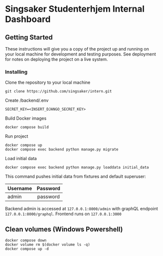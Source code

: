 # Singsaker Studenterhjem Internal Dashboard

## Getting Started

These instructions will give you a copy of the project up and running on your local machine for development and testing purposes. See deployment for notes on deploying the project on a live system.

### Installing

Clone the repository to your local machine

```
git clone https://github.com/singsaker/intern.git
```

Create /backend/.env

```
SECRET_KEY=<INSERT_DJANGO_SECRET_KEY>
```

Build Docker images

```
docker compose build
```

Run project

```
docker compose up
docker compose exec backend python manage.py migrate
```

Load initial data

```
docker compose exec backend python manage.py loaddata initial_data
```

This command pushes initial data from fixtures and default superuser:

| Username | Password |
| -------- | :------: |
| admin    | password |

Backend admin is accessed at ```127.0.0.1:8000/admin``` with graphQL endpoint ```127.0.0.1:8000/graphql```. Frontend runs on ```127.0.0.1:3000```

## Clean volumes (Windows Powershell)

```
docker compose down
docker volume rm $(docker volume ls -q)
docker compose up -d
```
